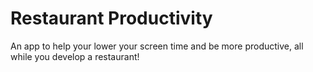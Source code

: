 # Restaurant Productivity

An app to help your lower your screen time and be more productive, all while you develop a restaurant!

